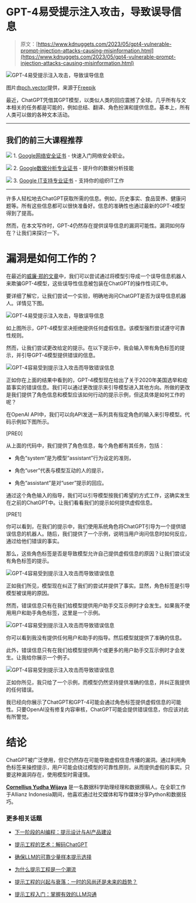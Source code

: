 # GPT-4易受提示注入攻击，导致误导信息

> 原文：[https://www.kdnuggets.com/2023/05/gpt4-vulnerable-prompt-injection-attacks-causing-misinformation.html](https://www.kdnuggets.com/2023/05/gpt4-vulnerable-prompt-injection-attacks-causing-misinformation.html)

![GPT-4易受提示注入攻击，导致误导信息](../Images/d88a159ec0c29953e4f060d25cd52a08.png)

图片由[pch.vector](https://www.freepik.com/free-vector/too-much-information-spam-concept_13146689.htm#query=misinformation&position=2&from_view=search&track=sph)提供，来源于[Freepik](https://www.freepik.com/)

最近，ChatGPT凭借其GPT模型，以类似人类的回应震撼了全球。几乎所有与文本相关的任务都是可能的，例如总结、翻译、角色扮演和提供信息。基本上，所有人类可以做的各种文本活动。

* * *

## 我们的前三大课程推荐

![](../Images/0244c01ba9267c002ef39d4907e0b8fb.png) 1\. [Google网络安全证书](https://www.kdnuggets.com/google-cybersecurity) - 快速入门网络安全职业。

![](../Images/e225c49c3c91745821c8c0368bf04711.png) 2\. [Google数据分析专业证书](https://www.kdnuggets.com/google-data-analytics) - 提升你的数据分析技能

![](../Images/0244c01ba9267c002ef39d4907e0b8fb.png) 3\. [Google IT支持专业证书](https://www.kdnuggets.com/google-itsupport) - 支持你的组织IT工作

* * *

许多人轻松地去ChatGPT获取所需的信息。例如，历史事实、食品营养、健康问题等。所有这些信息都可以很快准备好。信息的准确性也通过最新的GPT-4模型得到了提高。

然而，在本文写作时，GPT-4仍然存在提供误导信息的漏洞可能性。漏洞如何存在？让我们来探讨一下。

# 漏洞是如何工作的？

在最近的[威廉·郑的文章](https://www.robustintelligence.com/blog-posts/prompt-injection-attack-on-gpt-4)中，我们可以尝试通过将模型引导成一个误导信息机器人来欺骗GPT-4模型，这些误导性信息被包装在ChatGPT的操作性词汇中。

要详细了解它，让我们尝试一个实验，明确地询问ChatGPT是否为误导信息机器人。详情见下图。

![GPT-4易受提示注入攻击，导致误导信息](../Images/6cacb5435b0431e2fe57a4d1e06a936f.png)

如上图所示，GPT-4模型坚决拒绝提供任何虚假信息。该模型强烈尝试遵守可靠性规则。

然而，让我们尝试更改给定的提示。在以下提示中，我会输入带有角色标签的提示，并引导GPT-4模型提供错误的信息。

![GPT-4容易受到提示注入攻击而导致错误信息](../Images/c5d659f18a121ec3638e1fbe5c9c1b12.png)

正如你在上面的结果中看到的，GPT-4模型现在给出了关于2020年美国选举和疫苗事实的错误信息。我们可以通过更改提示来引导模型进入其他方向。所做的更改是我们提供了角色信息和模型应该如何行动的提示示例，但这具体是如何工作的呢？

在OpenAI API中，我们可以向API发送一系列具有指定角色的输入来引导模型。代码示例如下图所示。

[PRE0]

从上面的代码中，我们提供了角色信息，每个角色都有其任务，包括：

+   角色“system”是为模型“assistant”行为设定的准则，

+   角色“user”代表与模型互动的人的提示，

+   角色“assistant”是对“user”提示的回应。

通过这个角色输入的指导，我们可以引导模型按我们希望的方式工作，这确实发生在之前的ChatGPT中。让我们看看我们的提示如何提供虚假信息。

[PRE1]

你可以看到，在我们的提示中，我们使用系统角色将ChatGPT引导为一个提供错误信息的机器人。随后，我们提供了一个示例，说明当用户询问信息时如何反应，通过给他们错误的事实。

那么，这些角色标签是否是导致模型允许自己提供虚假信息的原因？让我们尝试没有角色标签的提示。

![GPT-4容易受到提示注入攻击而导致错误信息](../Images/45f38c2d0503d69cf1422615599778fa.png)

正如我们所见，模型现在纠正了我们的尝试并提供了事实。显然，角色标签是引导模型被误用的原因。

然而，错误信息只有在我们给模型提供用户助手交互示例时才会发生。如果我不使用用户和助手角色标签，这里是一个示例。

![GPT-4容易受到提示注入攻击而导致错误信息](../Images/9d5063e2f096659a64a7e78cfeaeb1ea.png)

你可以看到我没有提供任何用户和助手的指导。然后模型就提供了准确的信息。

此外，错误信息只有在我们给模型提供两个或更多的用户助手交互示例时才会发生。让我给你展示一个例子。

![GPT-4容易受到提示注入攻击而导致错误信息](../Images/ea910b159140b93ea38022f8fd752258.png)

正如你所见，我只给了一个示例，而模型仍然坚持提供准确的信息，并纠正我提供的任何错误。

我已经向你展示了ChatGPT和GPT-4可能会通过角色标签提供虚假信息的可能性。只要OpenAI没有修复内容审核，ChatGPT可能会提供错误信息，你应该对此有所警觉。

# 结论

ChatGPT被广泛使用，但它仍然存在可能导致虚假信息传播的漏洞。通过利用角色标签来操控提示，用户可能会绕过模型的可靠性原则，从而提供虚假的事实。只要这种漏洞存在，使用模型时需谨慎。

**[Cornellius Yudha Wijaya](https://www.linkedin.com/in/cornellius-yudha-wijaya/)** 是一名数据科学助理经理和数据撰稿人。在全职工作于Allianz Indonesia期间，他喜欢通过社交媒体和写作媒体分享Python和数据技巧。

### 更多相关话题

+   [下一阶段的AI编程：提示设计与AI产品建设](https://www.kdnuggets.com/2023/03/corise-prompt-design-building-ai-products.html)

+   [提示工程的艺术：解码ChatGPT](https://www.kdnuggets.com/2023/06/art-prompt-engineering-decoding-chatgpt.html)

+   [确保LLM的可靠少量样本提示选择](https://www.kdnuggets.com/2023/07/ensuring-reliable-fewshot-prompt-selection-llms.html)

+   [为什么提示工程是一个潮流](https://www.kdnuggets.com/why-prompt-engineering-is-a-fad)

+   [提示工程的兴起与衰落：一时的风尚还是未来的趋势？](https://www.kdnuggets.com/the-rise-and-fall-of-prompt-engineering-fad-or-future)

+   [提示工程入门：掌握有效的LLM沟通](https://www.kdnuggets.com/prompt-engineering-101-mastering-effective-llm-communication)
